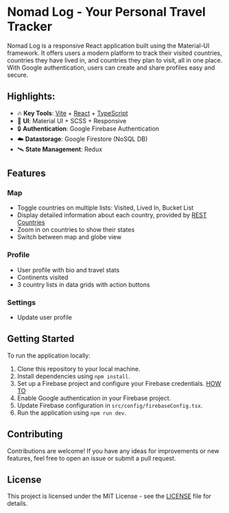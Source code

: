 # Nomad Log - Your Personal Travel Tracker

Nomad Log is a responsive React application built using the Material-UI framework. It offers users a modern platform to track their visited countries, countries they have lived in, and countries they plan to visit, all in one place. With Google authentication, users can create and share profiles easy and secure.

## Highlights:

- 🔥 **Key Tools**: [Vite](https://github.com/vitejs/vite) + [React](https://github.com/facebook/react) + [TypeScript](https://github.com/microsoft/TypeScript)
- 🎨 **UI**: Material UI + SCSS + Responsive
- 🔒 **Authentication**: Google Firebase Authentication
- ☁️ **Datastorage**: Google Firestore (NoSQL DB)
- 🛰️ **State Management**: Redux

## Features

### Map

- Toggle countries on multiple lists: Visited, Lived In, Bucket List
- Display detailed information about each country, provided by [REST Countries](https://restcountries.com/)
- Zoom in on countries to show their states
- Switch between map and globe view

### Profile

- User profile with bio and travel stats
- Continents visited
- 3 country lists in data grids with action buttons

### Settings

- Update user profile

## Getting Started

To run the application locally:

1.  Clone this repository to your local machine.
2.  Install dependencies using `npm install`.
3.  Set up a Firebase project and configure your Firebase credentials. [HOW TO](https://firebase.google.com/docs/web/setup)
4.  Enable Google authentication in your Firebase project.
5.  Update Firebase configuration in `src/config/firebaseConfig.tsx`.
6.  Run the application using `npm run dev`.

## Contributing

Contributions are welcome! If you have any ideas for improvements or new features, feel free to open an issue or submit a pull request.

## License

This project is licensed under the MIT License - see the [LICENSE](https://github.com/jukoor/react-nomad-log/blob/main/LICENCE.txt) file for details.
